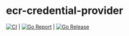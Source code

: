 # ecr-credential-provider

[![CI](https://github.com/dntosas/ecr-credential-provider/actions/workflows/ci.yml/badge.svg?branch=main)](https://github.com/dntosas/ecr-credential-provider/actions/workflows/ci.yml) | [![Go Report](https://goreportcard.com/badge/github.com/dntosas/ecr-credential-provider)](https://goreportcard.com/badge/github.com/dntosas/ecr-credential-provider) | [![Go Release](https://github.com/dntosas/ecr-credential-provider/actions/workflows/release.yml/badge.svg)](https://github.com/dntosas/ecr-credential-provider/actions/workflows/release.yml)

